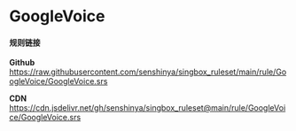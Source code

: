 # GoogleVoice

#### 规则链接

**Github**
https://raw.githubusercontent.com/senshinya/singbox_ruleset/main/rule/GoogleVoice/GoogleVoice.srs

**CDN**
https://cdn.jsdelivr.net/gh/senshinya/singbox_ruleset@main/rule/GoogleVoice/GoogleVoice.srs
